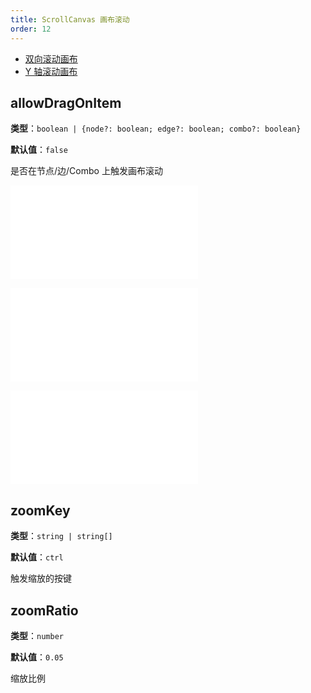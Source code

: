 ```yaml
---
title: ScrollCanvas 画布滚动
order: 12
---
```


- [双向滚动画布](/examples/interaction/moveCanvas/#scrollBoth)
- [Y 轴滚动画布](/examples/interaction/moveCanvas/#scrollY)

## allowDragOnItem

**类型**：`boolean | {node?: boolean; edge?: boolean; combo?: boolean}`

**默认值**：`false`

是否在节点/边/Combo 上触发画布滚动

<embed src="../../common/BehaviorDirection.zh.md"></embed>

<embed src="../../common/BehaviorEnableOptimize.zh.md"></embed>

<embed src="../../common/BehaviorScalableRange.zh.md"></embed>

## zoomKey

**类型**：`string | string[]`

**默认值**：`ctrl`

触发缩放的按键

## zoomRatio

**类型**：`number`

**默认值**：`0.05`

缩放比例
